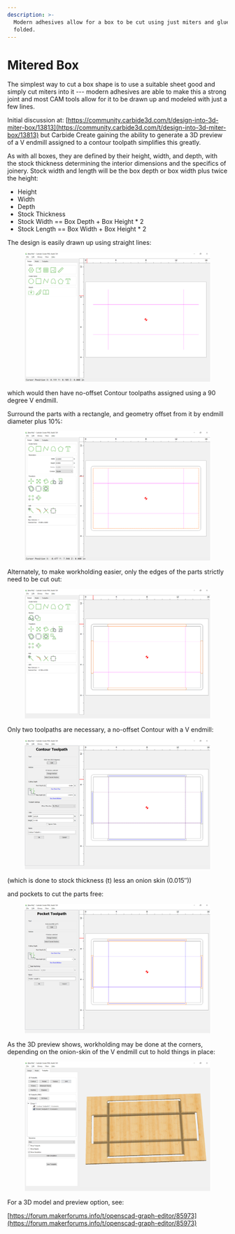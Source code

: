 ```yaml
---
description: >-
  Modern adhesives allow for a box to be cut using just miters and glued and
  folded.
---
```


# Mitered Box

The simplest way to cut a box shape is to use a suitable sheet good and simply cut miters into it --- modern adhesives are able to make this a strong joint and most CAM tools allow for it to be drawn up and modeled with just a few lines.

Initial discussion at: [https://community.carbide3d.com/t/design-into-3d-miter-box/13813](https://community.carbide3d.com/t/design-into-3d-miter-box/13813) but Carbide Create gaining the ability to generate a 3D preview of a V endmill assigned to a contour toolpath simplifies this greatly.

As with all boxes, they are defined by their height, width, and depth, with the stock thickness determining the interior dimensions and the specifics of joinery. Stock width and length will be the box depth or box width plus twice the height:

* Height
* Width
* Depth
* Stock Thickness
* Stock Width == Box Depth + Box Height \* 2
* Stock Length == Box Width + Box Height \* 2

The design is easily drawn up using straight lines:

<figure><img src=".gitbook/assets/image (2) (1) (1) (2).png" alt=""><figcaption></figcaption></figure>

which would then have no-offset Contour toolpaths assigned using a 90 degree V endmill.

Surround the parts with a rectangle, and geometry offset from it by endmill diameter plus 10%:

<figure><img src=".gitbook/assets/image (4) (1) (2).png" alt=""><figcaption></figcaption></figure>

Alternately, to make workholding easier, only the edges of the parts strictly need to be cut out:

<figure><img src=".gitbook/assets/image (9) (2).png" alt=""><figcaption></figcaption></figure>

Only two toolpaths are necessary, a no-offset Contour with a V endmill:

<figure><img src=".gitbook/assets/image (5) (2).png" alt=""><figcaption></figcaption></figure>

(which is done to stock thickness (t) less an onion skin (0.015″))

and pockets to cut the parts free:

<figure><img src=".gitbook/assets/image (8) (2).png" alt=""><figcaption></figcaption></figure>

As the 3D preview shows, workholding may be done at the corners, depending on the onion-skin of the V endmill cut to hold things in place:

<figure><img src=".gitbook/assets/image (7).png" alt=""><figcaption></figcaption></figure>

For a 3D model and preview option, see:

[https://forum.makerforums.info/t/openscad-graph-editor/85973](https://forum.makerforums.info/t/openscad-graph-editor/85973)
